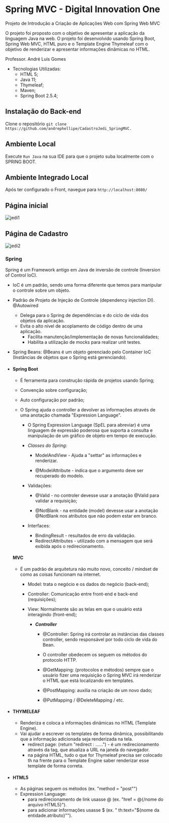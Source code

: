 <h1>Spring MVC - Digital Innovation One</h1>

<p> Projeto de Introdução a Criação de Aplicações Web com Spring Web MVC

O projeto foi proposto com o objetivo de apresentar a aplicação da linguagem Java na web. O projeto foi desenvolvido usando Spring Boot, Spring Web MVC, HTML puro e o Template Engine Thymeleaf com o objetivo de renderizar e apresentar informações dinâmicas no HTML. 

</p>

Professor. André Luis Gomes

- Tecnologias Utilizadas:
  - HTML 5;
  - Java 11;
  - Thymeleaf;
  - Maven;
  - Spring Boot 2.5.4;

## Instalação do Back-end

Clone o repositório `git clone https://github.com/andrephellipe/CadastroJedi_SpringMVC.`


## Ambiente Local

Execute `Run Java` na sua IDE para que o projeto suba localmente com o SPRING BOOT. <br>

## Ambiente Integrado Local

Após ter configurado o Front, navegue para `http://localhost:8080/` 

<h2> Página inicial </h2>


![jedi1](https://user-images.githubusercontent.com/78508014/133913130-c8811812-1950-486b-8374-ee02ece8ef9f.jpg)

<h2> Página de Cadastro </h2>


![jedi2](https://user-images.githubusercontent.com/78508014/133913063-6814d1c3-6024-4983-adc9-81af2e842806.jpg)

<h3> Spring</h3>

Spring é um Framework antigo em Java de inversão de controle (Inversion of Control IoC).

- IoC é um padrão, sendo uma forma diferente que temos para manipular o controle sobre um objeto. 

- Padrão de Projeto de Injeção de Controle (dependency injection DI). @Autowired
  - Delega para o Spring de dependências e do ciclo de vida dos objetos da aplicação.
  - Evita o alto nível de acoplamento de código dentro de uma aplicação. 
    - Facilita manutenção/implementação de novas funcionalidades; 
    - Habilita a utilização de mocks para realizar unit testes.
- Spring Beans: @Beans é um objeto gerenciado pelo Container IoC (Instâncias de objetos que o Spring está gerenciando).



- <h4>Spring Boot</h4>

  - É ferramenta para construção rápida de projetos usando Spring;

  - Convenção sobre configuração;

  - Auto configuração por padrão;

    

  - O Spring ajuda o controller a devolver as informações através de uma anotação chamada "Expression Language".

    - O Spring Expression Language (SpEL para abreviar) é uma linguagem de expressão poderosa que suporta a consulta e manipulação de um gráfico de objeto em tempo de execução.
    
      
    
    - *Classes do Spring*:
      - ModelAndView - Ajuda a "settar" as informações e renderizar.
      
      - @ModelAttribute - indica que o argumento deve ser recuperado do modelo.
      
        
      
    - Validações:
    
      - @Valid - no controler devesse usar a anotação @Valid para validar a requisição;
    
      - @NotBlank - na entidade (model) devesse usar a anotação @NotBlank nos atributos que não podem estar em branco.
    
        
    
    - Interfaces:
    
      - BindingResult - resultados de erro da validação.
      - RedirectAttributes - utilizado  com a mensagem que será exibida após o redirecionamento.
    

  <h4>MVC</h4>

  - É um padrão de arquitetura não muito novo, conceito / mindset de como as coisas funcionam na internet.

    - Model: trata o negócio e os dados do negócio (back-end);

    - Controller: Comunicação entre front-end e back-end (requisições);

    - View: Normalmente são as telas em que o usuário está interagindo (front-end);

      

      - ***Controller***

        - @Controller: Spring irá controlar as instâncias das classes controller, sendo responsável por todo ciclo de vida do Bean.

        - O controller obedecem os seguem os métodos do protocolo HTTP. 

        - @GetMapping: (protocolos e métodos) sempre que o usuário fizer uma requisição o Spring MVC irá renderizar o HTML que está localizando em templates.

        - @PostMapping: auxilia na criação de um novo dado;
        
        - @PutMapping / @DeleteMapping / etc.
        
          

- <h4>THYMELEAF</h4>

  - Renderiza e coloca a informações dinâmicas no HTML (Template Engine).
  - Vai ajudar a escrever os templates de forma dinâmica, possibilitando que a informação adicionada seja renderizada na tela.
    - redirect page: (return "redirect : ......") - é um redirecionamento através da tag, que atualiza a URL na janela do navegador.
    - na página HTML, tudo o que for Thymeleaf precisa ser colocado th na frente para o Template Engine saber renderizar esse template de forma correta.



- <h4>HTML5</h4>

  - As páginas seguem os métodos (ex. "method = "post"")
  - Expression Language:
    - para redirecionamento de link usasse @ (ex. "href = @{/nome do arquivo HTML5}").
    - para adicionar informações usasse $ (ex. " th:text="${nome da entidade.atributo}"").
